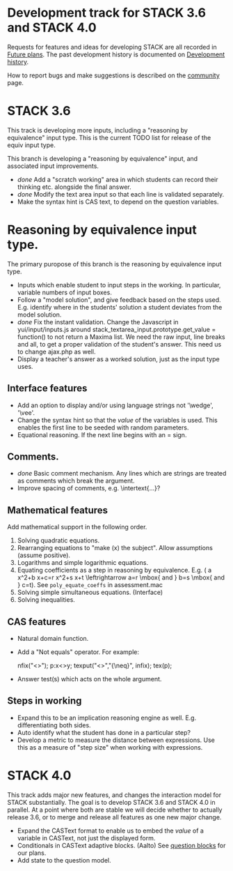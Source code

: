 # Development track for STACK 3.6 and STACK 4.0

Requests for features and ideas for developing STACK are all recorded in [Future plans](Future_plans.md). The
past development history is documented on [Development history](Development_history.md).

How to report bugs and make suggestions is described on the [community](../About/Community.md) page.

# STACK 3.6

This track is developing more inputs, including a "reasoning by equivalence" input type. This is the current TODO list for release of the equiv input type.

This branch is developing a "reasoning by equivalence" input, and associated input improvements.

* *done* Add a "scratch working" area in which students can record their thinking etc. alongside the final answer.
* *done* Modify the text area input so that each line is validated separately.
* Make the syntax hint is CAS text, to depend on the question variables.

# Reasoning by equivalence input type.

The primary puropose of this branch is the reasoning by equivalence input type.

* Inputs which enable student to input steps in the working. In particular, variable numbers of input boxes.
* Follow a "model solution", and give feedback based on the steps used.  E.g. identify where in the students' solution a student deviates from the model solution.
* *done* Fix the instant validation. Change the Javascript in yui/input/inputs.js around stack_textarea_input.prototype.get_value = function() to not return a Maxima list.  We need the raw input, line breaks and all, to get a proper validation of the student's answer.  This need us to change ajax.php as well.
* Display a teacher's answer as a worked solution, just as the input type uses.


## Interface features

* Add an option to display and/or using language strings not '\wedge', '\vee'.
* Change the syntax hint so that the *value* of the variables is used.  This enables the first line to be seeded with random parameters.
* Equational reasoning.  If the next line begins with an = sign.


## Comments.

* *done* Basic comment mechanism.  Any lines which are strings are treated as comments which break the argument.
* Improve spacing of comments, e.g. \intertext{...}?

## Mathematical features

Add mathematical support in the following order.

1. Solving quadratic equations.
2. Rearranging equations to "make \(x\) the subject".  Allow assumptions (assume positive).
3. Logarithms and simple logarithmic equations.
4. Equating coefficients as a step in reasoning by equivalence. E.g. \( a x^2+b x+c=r x^2+s x+t \leftrightarrow a=r \mbox{ and } b=s \mbox{ and } c=t\). See `poly_equate_coeffs` in assessment.mac
5. Solving simple simultaneous equations.  (Interface)
6. Solving inequalities.


## CAS features

* Natural domain function.
* Add a "Not equals" operator.  For example:

    nfix("<>");
    p:x<>y;
    texput("<>","{\neq}", infix);
    tex(p);

* Answer test(s) which acts on the whole argument.

## Steps in working

* Expand this to be an implication reasoning engine as well.  E.g. differentiating both sides.
* Auto identify what the student has done in a particular step?
* Develop a metric to measure the distance between expressions.  Use this as a measure of "step size" when working with expressions.


# STACK 4.0

This track adds major new features, and changes the interaction model for STACK substantially.  The goal is to develop STACK 3.6 and STACK 4.0 in parallel.  At a point where both are stable we will decide whether to actually release 3.6, or to merge and release all features as one new major change.

* Expand the CASText format to enable us to embed the _value_ of a variable in CASText, not just the displayed form.
* Conditionals in CASText adaptive blocks. (Aalto) See [question blocks](../Authoring/Question_blocks.md) for our plans.
* Add state to the question model.
